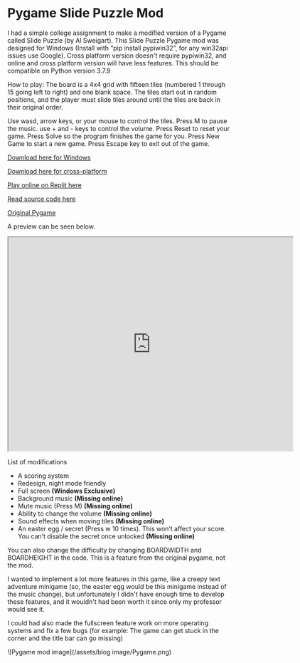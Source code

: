 
# Pygame Slide Puzzle Mod

I had a simple college assignment to make a modified version of a Pygame called Slide Puzzle (by Al Sweigart). This Slide Puzzle Pygame mod was designed for Windows (Install with “pip install pypiwin32”, for any win32api issues use Google). Cross platform version doesn't require pypiwin32, and online and cross platform version will have less features. This should be compatible on Python version 3.7.9

How to play: The board is a 4x4 grid with fifteen tiles (numbered 1 through 15 going left to right) and one blank space. The tiles start out in random positions, and the player must slide tiles around until the tiles are back in their original order. 

Use wasd, arrow keys, or your mouse to control the tiles. Press M to pause the music. use + and - keys to control the volume. Press Reset to reset your game. Press Solve so the program finishes the game for you. Press New Game to start a new game. Press Escape key to exit out of the game.

[Download here for Windows](https://github.com/SimonXTea/SimonXTea.github.io/raw/main/projects/Pygame/Pygame%20Slide%20Puzzle%20Mod/Pygame%20mod.zip)

[Download here for cross-platform](https://github.com/SimonXTea/SimonXTea.github.io/raw/main/projects/Pygame/Pygame%20Slide%20Puzzle%20Mod/Pygame%20mod%20X.zip)

[Play online on Replit here](https://replit.com/@SimonXTea/Slide-Puzzle-Mod#main.py)

[Read source code here](https://github.com/SimonXTea/SimonXTea.github.io/tree/main/projects/Pygame/Pygame%20Slide%20Puzzle%20Mod)

[Original Pygame](https://inventwithpython.com/pygame/chapter4.html)

A preview can be seen below.

<iframe src="https://drive.google.com/file/d/1MJEldTm2xyzx0Oau5guS252dJk2PK_4L/preview" width="640" height="480" allow="autoplay"></iframe>

List of modifications
- A scoring system
- Redesign, night mode friendly
- Full screen **(Windows Exclusive)**
- Background music **(Missing online)**
- Mute music (Press M) **(Missing online)**
- Ability to change the volume **(Missing online)**
- Sound effects when moving tiles **(Missing online)**
- An easter egg / secret (Press w 10 times). This won’t affect your score. You can’t disable the secret once unlocked **(Missing online)**

You can also change the difficulty by changing BOARDWIDTH and BOARDHEIGHT in the code. This is a feature from the original pygame, not the mod.

I wanted to implement a lot more features in this game, like a creepy text adventure minigame (so, the easter egg would be this minigame instead of the music change), but unfortunately I didn't have enough time to develop these features, and it wouldn't had been worth it since only my professor would see it.

I could had also made the fullscreen feature work on more operating systems and fix a few bugs (for example: The game can get stuck in the corner and the title bar can go missing)

![Pygame mod image](/assets/blog image/Pygame.png)
